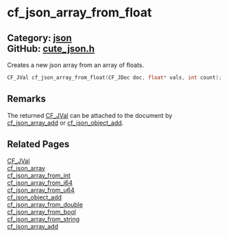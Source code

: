 [](../header.md ':include')

# cf_json_array_from_float

Category: [json](/api_reference?id=json)  
GitHub: [cute_json.h](https://github.com/RandyGaul/cute_framework/blob/master/include/cute_json.h)  
---

Creates a new json array from an array of floats.

```cpp
CF_JVal cf_json_array_from_float(CF_JDoc doc, float* vals, int count);
```

## Remarks

The returned [CF_JVal](/json/cf_jval.md) can be attached to the document by [cf_json_array_add](/json/cf_json_array_add.md) or [cf_json_object_add](/json/cf_json_object_add.md).

## Related Pages

[CF_JVal](/json/cf_jval.md)  
[cf_json_array](/json/cf_json_array.md)  
[cf_json_array_from_int](/json/cf_json_array_from_int.md)  
[cf_json_array_from_i64](/json/cf_json_array_from_i64.md)  
[cf_json_array_from_u64](/json/cf_json_array_from_u64.md)  
[cf_json_object_add](/json/cf_json_object_add.md)  
[cf_json_array_from_double](/json/cf_json_array_from_double.md)  
[cf_json_array_from_bool](/json/cf_json_array_from_bool.md)  
[cf_json_array_from_string](/json/cf_json_array_from_string.md)  
[cf_json_array_add](/json/cf_json_array_add.md)  
